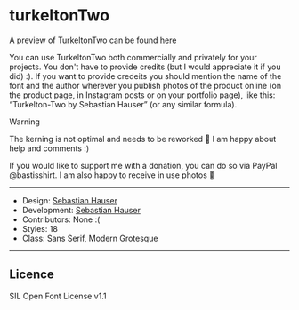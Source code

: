 # turkeltonTwo

A preview of TurkeltonTwo can be found [here](https://www.hausersebastian.de/#typedesign)

You can use TurkeltonTwo both commercially and privately for your projects. You don't have to provide credits (but I would appreciate it if you did) :). If you want to provide credeits you should mention the name of the font and the author wherever you publish photos of the product online (on the product page, in Instagram posts or on your portfolio page), like this: “Turkelton-Two by Sebastian Hauser” (or any similar formula). 

> [!WARNING]  
> The kerning is not optimal and needs to be reworked :woozy_face: I am happy about help and comments :)

If you would like to support me with a donation, you can do so via PayPal @bastisshirt. I am also happy to receive in use photos :tada:

---

- Design: [Sebastian Hauser](https://www.hausersebastian.de)
- Development: [Sebastian Hauser](https://www.hausersebastian.de)
- Contributors: None :(
- Styles: 18 
- Class: Sans Serif, Modern Grotesque

---

## Licence

SIL Open Font License v1.1
